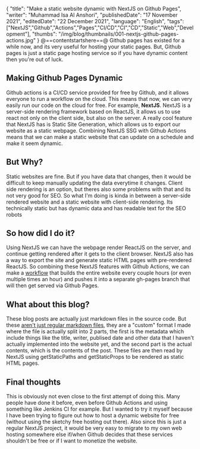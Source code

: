 {
"title": "Make a static website dynamic with NextJS on Github Pages",
"writer": "Muhammad Isa Al Anshori",
"publishedDate": "17 November 2021",
"editedDate": "22 December 2021",
"language": "English",
"tags": ["NextJS","Github","Actions","Pages","CI/CD","CI","CD","Static","Web","Development"],
"thumbs": "/img/blog/thumbnails/001-nextjs-github-pages-actions.jpg"
}
@==contentstartshere==@
Github pages has existed for a while now, and its very useful for hosting your static pages. But, Github pages is just a static page hosting service so if you have dynamic content then you're out of luck.

## Making Github Pages Dynamic
Github actions is a CI/CD service provided for free by Github, and it allows everyone to run a workflow on the cloud. This means that now, we can very easily run our code on the cloud for free. For example, **NextJS**. NextJS is a server-side rendering framework based on ReactJS, it allows us to use react not only on the client side, but also on the server. A really cool feature that NextJS has is Static Site Generation, which allows us to export our website as a static webpage. Combining NextJS SSG with Github Actions means that we can make a static website that can update on a schedule and make it seem dynamic.

## But Why?
Static websites are fine. But if you have data that changes, then it would be difficult to keep manually updating the data everytime it changes. Client side rendering is an option, but theres also some problems with that and its not very good for SEO. So what I'm doing is kinda in between a server-side rendered website and a static website with client-side rendering. Its technically static but has dynamic data and has readable text for the SEO robots

## So how did I do it?
Using NextJS we can have the webpage render ReactJS on the server, and continue getting rendered after it gets to the client browser. NextJS also has a way to export the site and generate static HTML pages with pre-rendered ReactJS. So combining these NextJS features with Github Actions, we can make a [workflow](https://github.com/misaalanshori/misaalanshori.github.io/blob/main/.github/workflows/publish.yml) that builds the entire website every couple hours (or even multiple times an hour) and pushes it into a separate gh-pages branch that will then get served via Github Pages.

## What about this blog?
These blog posts are actually just markdown files in the source code. But these [aren't just regular markdown files](https://github.com/misaalanshori/misaalanshori.github.io/blob/main/data/blog/posts/001-nextjs-github-pages-actions.pinned.md), they are a "custom" format I made where the file is actually split into 2 parts, the first is the metadata which include things like the title, writer, publised date and other data that I haven't actually implemented into the website yet, and the second part is the actual contents, which is the contents of the post. These files are then read by NextJS using getStaticPaths and getStaticProps to be rendered as static HTML pages.

## Final thoughts
This is obviously not even close to the first attempt of doing this. Many people have done it before, even before Github Actions and using something like Jenkins CI for example. But I wanted to try it myself because I have been trying to figure out how to host a dynamic website for free (without using the sketchy free hosting out there). Also since this is just a regular NextJS project, it would be very easy to migrate to my own web hosting somewhere else if/when Github decides that these services shouldn't be free or if I want to monetize the website.